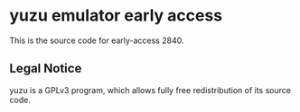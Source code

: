 yuzu emulator early access
=============

This is the source code for early-access 2840.

## Legal Notice

yuzu is a GPLv3 program, which allows fully free redistribution of its source code.
